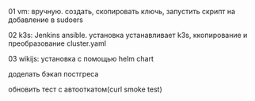 01 vm: вручную. создать, скопировать ключь, запустить скрипт на добавление в sudoers

02 k3s: Jenkins ansible. установка устанавливает k3s, ккопирование и преобразование cluster.yaml

03 wikijs: установка с помощью helm chart

доделать бэкап постгреса

обновить тест с автооткатом(curl smoke test)
